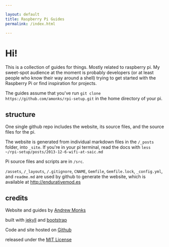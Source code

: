 ```yaml
---

layout: default
title: Raspberry Pi Guides
permalink: /index.html

---
```


# Hi!

This is a collection of guides for things. Mostly related to raspberry pi. My sweet-spot audience at the moment is probably developers (or at least people who know their way around a shell) trying to get started with the Raspberry Pi or find inspiration for projects.

The guides assume that you've run `git clone https://github.com/amonks/rpi-setup.git` in the home directory of your pi.

## structure

One single github repo includes the website, its source files, and the source files for the pi. 

The website is generated from individual markdown files in the `/_posts` folder, into `_site`. If you're in your pi terminal, read the docs with `less ~/rpi-setup/posts/2013-12-6-wifi-at-saic.md`

Pi source files and scripts are in `/src`.

`/assets`, `/_layouts`, `/.gitignore`, `CNAME`, `Gemfile`, `Gemfile.lock`, `_config.yml`, and `readme.md` are used by github to generate the website, which is available at http://endurativemod.es

## credits

Website and guides by [Andrew Monks](http://monks.co)

built with [jekyll](http://jekyllrb.com) and [bootstrap](http://getbootstrap.com)

Code and site hosted on [Github](https://github.com/andrewjmonks/rpi-setup)

released under the [MIT License](/license)
